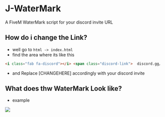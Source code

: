 # J-WaterMark
A FiveM WaterMark script for your discord invite URL

## How do i change the Link?

- well go to `html -> index.html`
- find the area where its like this

```html
<i class="fab fa-discord"></i> <span class="discord-link">  discord.gg/[CHANGEHERE]</span>
```

- and Replace [CHANGEHERE] accordingly with your discord invite

## What does thw WaterMark Look like?

- example
<img src="https://media.discordapp.net/attachments/1147062309647302736/1245519894074622102/image.png?ex=66590c4b&is=6657bacb&hm=c109bc5dd443f38f6ca1ab460f7440022e8aee14574388191967cd56e6c76387&=&format=webp&quality=lossless&width=1246&height=701">

